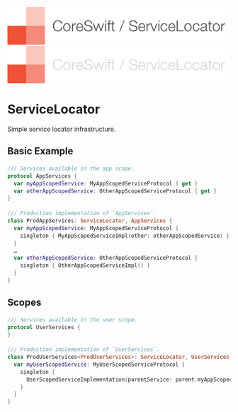 ![CoreSwift Locks](Docs/coreswift-lockup-servicelocator.png#gh-light-mode-only)
![CoreSwift Locks](Docs/coreswift-lockup-servicelocator-dark.png#gh-dark-mode-only)

# ServiceLocator

Simple service locator infrastructure.

## Basic Example

```swift
/// Services available in the app scope.
protocol AppServices {
  var myAppScopedService: MyAppScopedServiceProtocol { get }
  var otherAppScopedService: OtherAppScopedServiceProtocol { get }
}

/// Production implementation of `AppServices`.
class ProdAppServices: ServiceLocator, AppServices {
  var myAppScopedService: MyAppScopedServiceProtocol {
    singleton { MyAppScopedServiceImpl(other: otherAppScopedService) }
  }
  …
  var otherAppScopedService: OtherAppScopedServiceProtocol {
    singleton { OtherAppScopedServiceImpl() }
  }
}
```

## Scopes

```swift
/// Services available in the user scope.
protocol UserServices {
}

/// Production implementation of `UserServices`.
class ProdUserServices<ProdUserServices>: ServiceLocator, UserServices {
  var myUserScopedService: MyUserScopedServiceProtocol {
    singleton {
      UserScopedServiceImplementation(parentService: parent.myAppScopedService)
    }
  }
}
```
